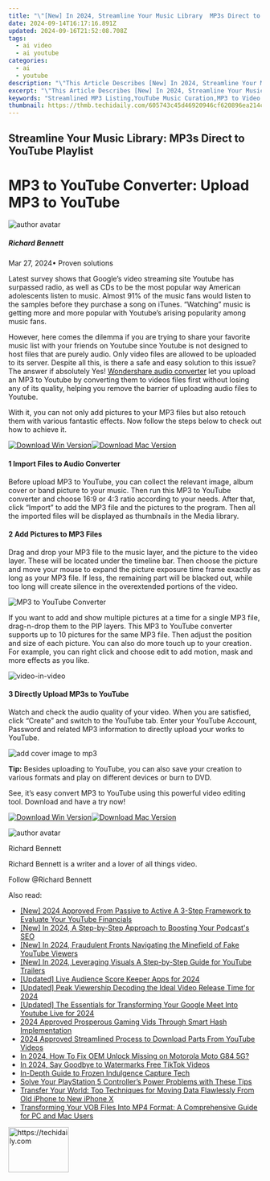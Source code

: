 ```yaml
---
title: "\"[New] In 2024, Streamline Your Music Library  MP3s Direct to YouTube Playlist\""
date: 2024-09-14T16:17:16.891Z
updated: 2024-09-16T21:52:08.708Z
tags:
  - ai video
  - ai youtube
categories:
  - ai
  - youtube
description: "\"This Article Describes [New] In 2024, Streamline Your Music Library: MP3s Direct to YouTube Playlist\""
excerpt: "\"This Article Describes [New] In 2024, Streamline Your Music Library: MP3s Direct to YouTube Playlist\""
keywords: "Streamlined MP3 Listing,YouTube Music Curation,MP3 to Video Integration,Digital Song Compilation,Efficient Audio Organization,Direct Music Transfers,Optimized Audio Playlists"
thumbnail: https://thmb.techidaily.com/605743c45d46920946cf620896ea214cdef6126e457144d63179eeaf5994b016.jpg
---
```


## Streamline Your Music Library: MP3s Direct to YouTube Playlist

# MP3 to YouTube Converter: Upload MP3 to YouTube

![author avatar](https://images.wondershare.com/filmora/article-images/richard-bennett.jpg)

##### Richard Bennett

 Mar 27, 2024• Proven solutions

 Latest survey shows that Google’s video streaming site Youtube has surpassed radio, as well as CDs to be the most popular way American adolescents listen to music. Almost 91% of the music fans would listen to the samples before they purchase a song on iTunes. “Watching” music is getting more and more popular with Youtube’s arising popularity among music fans.

 However, here comes the dilemma if you are trying to share your favorite music list with your friends on Youtube since Youtube is not designed to host files that are purely audio. Only video files are allowed to be uploaded to its server. Despite all this, is there a safe and easy solution to this issue? The answer if absolutely Yes! [Wondershare audio converter](https://tools.techidaily.com/wondershare/filmora/download/) let you upload an MP3 to Youtube by converting them to videos files first without losing any of its quality, helping you remove the barrier of uploading audio files to Youtube.

 With it, you can not only add pictures to your MP3 files but also retouch them with various fantastic effects. Now follow the steps below to check out how to achieve it.

[![Download Win Version](https://images.wondershare.com/filmora/guide/download-btn-win.jpg)](https://tools.techidaily.com/wondershare/filmora/download/)[![Download Mac Version](https://images.wondershare.com/filmora/guide/download-btn-mac.jpg)](https://tools.techidaily.com/wondershare/filmora/download/)

#### 1 Import Files to Audio Converter

 Before upload MP3 to YouTube, you can collect the relevant image, album cover or band picture to your music. Then run this MP3 to YouTube converter and choose 16:9 or 4:3 ratio according to your needs. After that, click “Import” to add the MP3 file and the pictures to the program. Then all the imported files will be displayed as thumbnails in the Media library.

#### 2 Add Pictures to MP3 Files

 Drag and drop your MP3 file to the music layer, and the picture to the video layer. These will be located under the timeline bar. Then choose the picture and move your mouse to expand the picture exposure time frame exactly as long as your MP3 file. If less, the remaining part will be blacked out, while too long will create silence in the overextended portions of the video.

![MP3 to YouTube Converter](https://images.wondershare.com/images/multimedia/video-editor/add-picture-to-music.jpg)

 If you want to add and show multiple pictures at a time for a single MP3 file, drag-n-drop them to the PIP layers. This MP3 to YouTube converter supports up to 10 pictures for the same MP3 file. Then adjust the position and size of each picture. You can also do more touch up to your creation. For example, you can right click and choose edit to add motion, mask and more effects as you like.

![video-in-video](https://images.wondershare.com/images/multimedia/video-editor/video-in-video.jpg)

#### 3 Directly Upload MP3s to YouTube

 Watch and check the audio quality of your video. When you are satisfied, click “Create” and switch to the YouTube tab. Enter your YouTube Account, Password and related MP3 information to directly upload your works to YouTube.

![add cover image to mp3](https://images.wondershare.com/images/multimedia/video-editor/apple-device.jpg)

**Tip:**
Besides uploading to YouTube, you can also save your creation to various formats and play on different devices or burn to DVD.

 See, it’s easy convert MP3 to YouTube using this powerful video editing tool. Download and have a try now!

[![Download Win Version](https://images.wondershare.com/filmora/guide/download-btn-win.jpg)](https://tools.techidaily.com/wondershare/filmora/download/)[![Download Mac Version](https://images.wondershare.com/filmora/guide/download-btn-mac.jpg)](https://tools.techidaily.com/wondershare/filmora/download/)

![author avatar](https://images.wondershare.com/filmora/article-images/richard-bennett.jpg)

Richard Bennett

Richard Bennett is a writer and a lover of all things video.

Follow @Richard Bennett

<ins class="adsbygoogle"
     style="display:block"
     data-ad-format="autorelaxed"
     data-ad-client="ca-pub-7571918770474297"
     data-ad-slot="1223367746"></ins>

<ins class="adsbygoogle"
     style="display:block"
     data-ad-client="ca-pub-7571918770474297"
     data-ad-slot="8358498916"
     data-ad-format="auto"
     data-full-width-responsive="true"></ins>

<span class="atpl-alsoreadstyle">Also read:</span>
<div><ul>
<li><a href="https://youtube-webster.techidaily.com/024-approved-from-passive-to-active-a-3-step-framework-to-evaluate-your-youtube-financials/"><u>[New] 2024 Approved From Passive to Active A 3-Step Framework to Evaluate Your YouTube Financials</u></a></li>
<li><a href="https://fox-info.techidaily.com/new-in-2024-a-step-by-step-approach-to-boosting-your-podcasts-seo/"><u>[New] In 2024, A Step-by-Step Approach to Boosting Your Podcast's SEO</u></a></li>
<li><a href="https://youtube-tips.techidaily.com/n-2024-fraudulent-fronts-navigating-the-minefield-of-fake-youtube-viewers/"><u>[New] In 2024, Fraudulent Fronts Navigating the Minefield of Fake YouTube Viewers</u></a></li>
<li><a href="https://youtube-tips.techidaily.com/n-2024-leveraging-visuals-a-step-by-step-guide-for-youtube-trailers/"><u>[New] In 2024, Leveraging Visuals A Step-by-Step Guide for YouTube Trailers</u></a></li>
<li><a href="https://youtube-tips.techidaily.com/ed-live-audience-score-keeper-apps-for-2024/"><u>[Updated] Live Audience Score Keeper Apps for 2024</u></a></li>
<li><a href="https://youtube-tips.techidaily.com/ed-peak-viewership-decoding-the-ideal-video-release-time-for-2024/"><u>[Updated] Peak Viewership Decoding the Ideal Video Release Time for 2024</u></a></li>
<li><a href="https://youtube-tips.techidaily.com/ed-the-essentials-for-transforming-your-google-meet-into-youtube-live-for-2024/"><u>[Updated] The Essentials for Transforming Your Google Meet Into Youtube Live for 2024</u></a></li>
<li><a href="https://youtube-tips.techidaily.com/approved-prosperous-gaming-vids-through-smart-hash-implementation/"><u>2024 Approved Prosperous Gaming Vids Through Smart Hash Implementation</u></a></li>
<li><a href="https://youtube-tips.techidaily.com/approved-streamlined-process-to-download-parts-from-youtube-videos/"><u>2024 Approved Streamlined Process to Download Parts From YouTube Videos</u></a></li>
<li><a href="https://android-unlock.techidaily.com/in-2024-how-to-fix-oem-unlock-missing-on-motorola-moto-g84-5g-by-drfone-android/"><u>In 2024, How To Fix OEM Unlock Missing on Motorola Moto G84 5G?</u></a></li>
<li><a href="https://tiktok-video-recordings.techidaily.com/in-2024-say-goodbye-to-watermarks-free-tiktok-videos/"><u>In 2024, Say Goodbye to Watermarks Free TikTok Videos</u></a></li>
<li><a href="https://video-screen-grab.techidaily.com/in-depth-guide-to-frozen-indulgence-capture-tech/"><u>In-Depth Guide to Frozen Indulgence Capture Tech</u></a></li>
<li><a href="https://techtrends.techidaily.com/solve-your-playstation-5-controllers-power-problems-with-these-tips/"><u>Solve Your PlayStation 5 Controller’s Power Problems with These Tips</u></a></li>
<li><a href="https://blog-min.techidaily.com/transfer-your-world-top-techniques-for-moving-data-flawlessly-from-old-iphone-to-new-iphone-x/"><u>Transfer Your World: Top Techniques for Moving Data Flawlessly From Old iPhone to New iPhone X</u></a></li>
<li><a href="https://tech-revival.techidaily.com/transforming-your-vob-files-into-mp4-format-a-comprehensive-guide-for-pc-and-mac-users/"><u>Transforming Your VOB Files Into MP4 Format: A Comprehensive Guide for PC and Mac Users</u></a></li>
</ul></div>

<!-- affiliate ads begin -->
<a href="https://25home.pxf.io/c/5597632/2123466/16836" target="_top" id="2123466">
  <img src="//a.impactradius-go.com/display-ad/16836-2123466" border="0" alt="https://techidaily.com" width="120" height="90"/>
</a>
<img height="0" width="0" src="https://25home.pxf.io/i/5597632/2123466/16836" style="position:absolute;visibility:hidden;" border="0" />
<!-- affiliate ads end -->

